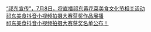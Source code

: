  
[“祁东宣传”，7月8日，将直播祁东黄花菜美食文化节相关活动](http://www.dianyue.me/archives/430/7bkqy1kbobbfuqn8/)  
[祁东美食抖音小视频拍摄大赛获奖作品展播](http://www.dianyue.me/archives/434/rhflmqifd37rf8he/)  
[祁东美食抖音小视频拍摄大赛获奖名单公布！](http://www.dianyue.me/archives/133/8cayw0qj523x8t49/)